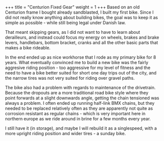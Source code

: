 +++
title = "Centurion Fixed Gear"
weight = 1
+++
Based on an old Centurion frame I bought already sandblasted, I built my first bike.
Since I did not really know anything about building bikes, the goal was to keep it as simple as possible - while still being legal under Danish law.

That meant skipping gears, as I did not want to have to learn about derailleurs, and instead could focus my energy on wheels, brakes and brake levers, handlebars, bottom bracket, cranks and all the other basic parts that makes a bike rideable.

In the end ended up as nice workhorse that I rode as my primary bike for 8 years.
What eventually convinced me to build a new bike was the fairly aggresive riding position - too aggressive for my level of fitness and the need to have a bike better suited for short one day trips out of the city, and the narrow tires was not very suited for riding over gravel paths.

The bike also had a problem with regards to maintenance of the drivetrain.
Because the dropouts are a more traditional road bike style where they point forwards at a slight downwards angle, getting the chain tensioned was always a problem.
I often ended up running half-link BMX chains, but they needed to be replaced relatively often as they are apparently not quite as corrosion resistant as regular chains - which is very important here in northern europe as we ride around in brine for a few months every year.

I still have it (in storage), and maybe I will rebuild it as a singlespeed, with a more upright riding position and wider tires - a sunday bike.
